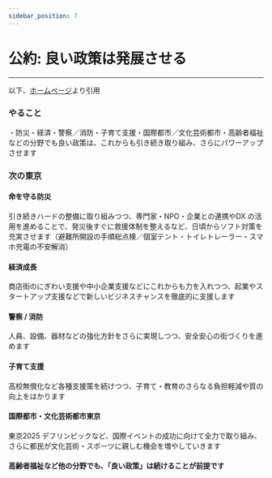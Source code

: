 ```yaml
---
sidebar_position: 7
---
```


# 公約: 良い政策は発展させる
------------------------------

以下、[ホームページ](https://renho.jp/)より引用

### やること
・防災・経済・警察／消防・子育て支援・国際都市／文化芸術都市・高齢者福祉などの分野でも良い政策は、これからも引き続き取り組み、さらにパワーアップさせます

### 次の東京

#### 命を守る防災
引き続きハードの整備に取り組みつつ、専門家・NPO・企業との連携やDX の活用を進めることで、発災後すぐに救援体制を整えるなど、日頃からソフト対策を充実させます（避難所開設の手順総点検／個室テント・トイレトレーラー・スマホ充電の不安解消）

#### 経済成長
商店街のにぎわい支援や中小企業支援などにこれからも力を入れつつ、起業やスタートアップ支援などで新しいビジネスチャンスを徹底的に支援します

#### 警察 / 消防
人員、設備、器材などの強化方針をさらに実現しつつ、安全安心の街づくりを進めます

#### 子育て支援
高校無償化など各種支援策を続けつつ、子育て・教育のさらなる負担軽減や質の向上をはかります

#### 国際都市・文化芸術都市東京
東京2025 デフリンピックなど、国際イベントの成功に向けて全力で取り組み、さらに都民が文化芸術・スポーツに親しむ機会を増やしていきます

#### 高齢者福祉など他の分野でも、「良い政策」は続けることが前提です